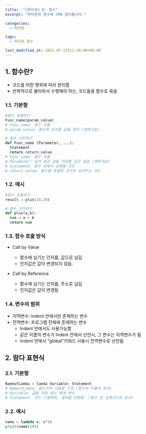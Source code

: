 ```yaml
---
title:  "[파이썬] 8. 함수"
excerpt: "파이썬의 함수에 대해 알아봅시다."

categories:
  - 파이썬

tags:
  - 파이썬 함수

last_modified_at: 2021-07-13T11:30:00+09:00
---
```


## 1. 함수란?

- 코드를 어떤 행위에 따라 분리함
- 반복적으로 불러와서 수행해야 하는, 코드들을 함수로 묶음

### 1.1. 기본형

```python
#함수 호출하기
Func_name(param_value)
# Func_name: 함수 이름
# param_value: 함수에 넘겨줄 값을 정의 (생략가능)

# 함수 선언하기
def Func_name (Parameter, ...):
  Statement
  return return_value
# Func_name: 함수 이름
# Parameter: 넘겨 받은 값을 저장할 공간 설정 (생략가능)
# Statement: 함수 안에서 실행할 코드
# return_value: 함수를 호출한 곳으로 넘겨주는 코드
```

### 1.2. 예시

```python
#함수 호출하기
result = plus(10,20)

# 함수 선언하기
def plus(a,b):
  num = a + b
  return num
```

### 1.3. 함수 호출 방식

- Call by Value
  - 함수에 넘기는 인자를, 값으로 넘김
  - 인자값은 값이 변경되지 않음.

- Call by Reference
    - 함수에 넘기는 인자를, 주소로 넘김
    - 인자값은 값이 변경됨

### 1.4. 변수의 범위

- 지역변수: Indent 안에서만 존재하는 변수
- 전역변수: 프로그램 전체에 존재하는 변수
  - Indent 안에서도 사용가능함
  - 같은 이름의 변수가 Indent 안에서 선언시, 그 변수는 지역변수가 됨
  - Indent 안에서 "global"키워드 사용시 전역변수로 선언됨

## 2. 람다 표현식

### 2.1. 기본형

```python
NameofLamba = lamda Variable: Statement
# NameofLamba: 람다식의 이름을 지정 (함수의 이름과 유사)
# Variable: 값을 전달 받는 매개 변수
# Statement: 코드 수행하며, 결과를 반환함. (함수 안 실행코드와 유사)
```

### 2.2. 예시

```python
name = lambda x: x*10
print(name(10))
```

